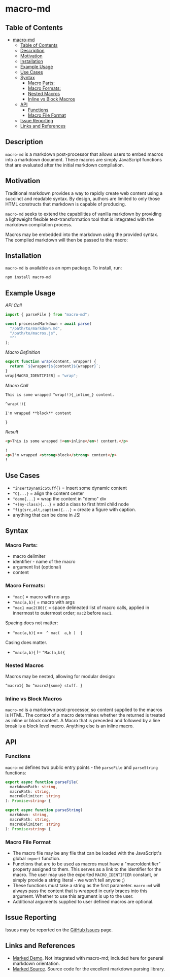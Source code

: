 # macro-md

## Table of Contents

- [macro-md](#macro-md)
  - [Table of Contents](#table-of-contents)
  - [Description](#description)
  - [Motivation](#motivation)
  - [Installation](#installation)
  - [Example Usage](#example-usage)
  - [Use Cases](#use-cases)
  - [Syntax](#syntax)
    - [Macro Parts:](#macro-parts)
    - [Macro Formats:](#macro-formats)
    - [Nested Macros](#nested-macros)
    - [Inline vs Block Macros](#inline-vs-block-macros)
  - [API](#api)
    - [Functions](#functions)
    - [Macro File Format](#macro-file-format)
  - [Issue Reporting](#issue-reporting)
  - [Links and References](#links-and-references)

## Description

`macro-md` is a markdown post-processor that allows users to embed macros into a markdown document. These macros are simply JavaScript functions that are evaluated after the initial markdown compilation.

## Motivation

Traditional markdown provides a way to rapidly create web content using a succinct and readable syntax. By design, authors are limited to only those HTML constructs that markdown is capable of producing.

`macro-md` seeks to extend the capabilities of vanilla markdown by providing a lightweight flexible text-transformation tool that is integrated with the markdown compilation process.

Macros may be embedded into the markdown using the provided syntax. The compiled markdown will then be passed to the macro:

## Installation

`macro-md` is available as an npm package. To install, run:

```bash
npm install macro-md
```

## Example Usage

_API Call_

```javascript
import { parseFile } from "macro-md";

const processedMarkdown = await parse(
  "/path/to/markdown.md",
  "/path/to/macros.js",
  "^"
);
```

_Macro Definition_

```javascript
export function wrap(content, wrapper) {
  return `${wrapper}${content}${wrapper}`;
}
wrap[MACRO_IDENTIFIER] = "wrap";
```

_Macro Call_

```markdown
This is some wrapped ^wrap(!){_inline_} content.

^wrap(!){

I'm wrapped **block** content

}
```

_Result_

```html
<p>This is some wrapped !<em>inline</em>! content.</p>

!
<p>I'm wrapped <strong>block</strong> content</p>
!
```

## Use Cases

- `^insertDynamicStuff{}` = insert some dynamic content
- `^C{...}` = align the content center
- `^demo{...}` = wrap the content in "demo" div
- `^+(my-class){...}` = add a class to first html child node
- `^fig(src,alt,caption){...}` = create a figure with caption.
- anything that can be done in JS!

## Syntax

### Macro Parts:

- macro delimiter
- identifier - name of the macro
- argument list (optional)
- content

### Macro Formats:

- `^mac{` = macro with no args
- `^mac(a,b){` = macro with args
- `^mac1 mac2(80){` = space delineated list of macro calls, applied in innermost to outermost order; `mac2` before `mac1`.

Spacing does not matter:

- `^mac(a,b){` == ` ^ mac(  a,b )  {`

Casing does matter.

- `^mac(a,b){` != `^Mac(a,b){`

### Nested Macros

Macros may be nested, allowing for modular design:

```markdown
^macro1{ Do ^macro2{some} stuff. }
```

### Inline vs Block Macros

`macro-md` is a markdown post-processor, so content supplied to the macros is HTML. The context of a macro determines whether the returned is treated as inline or block content. A Macro that is preceded and followed by a line break is a block level macro. Anything else is an inline macro.

## API

### Functions

`macro-md` defines two public entry points - the `parseFile` and `parseString` functions:

```typescript
export async function parseFile(
  markdownPath: string,
  macroPath: string,
  macroDelimiter: string
): Promise<string> {
```

```typescript
export async function parseString(
  markdown: string,
  macroPath: string,
  macroDelimiter: string
): Promise<string> {
```

### Macro File Format

- The macro file may be any file that can be loaded with the JavaScript's global `import` function.
- Functions that are to be used as macros must have a "macroIdentifier" property assigned to them. This serves as a link to the identifier for the macro. The user may use the exported `MACRO_IDENTIFIER` constant, or simply provide a string literal - we won't tell anyone ;)
- These functions must take a string as the first parameter. `macro-md` will always pass the content that is wrapped in curly braces into this argument. Whether to use this argument is up to the user.
- Additional arguments supplied to user defined macros are optional.

## Issue Reporting

Issues may be reported on the [GitHub Issues](https://github.com/mpjovanovich/macro-md/issues) page.

## Links and References

- [Marked Demo](https://marked.js.org/demo). Not integrated with macro-md; included here for general markdown orientation.
- [Marked Source](https://github.com/markedjs/marked). Source code for the excellent markdown parsing library.
